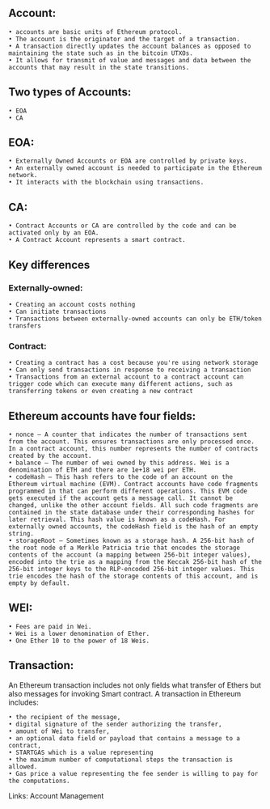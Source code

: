 ## Account:

	• accounts are basic units of Ethereum protocol.
	• The account is the originator and the target of a transaction. 
	• A transaction directly updates the account balances as opposed to maintaining the state such as in the bitcoin UTXOs. 
	• It allows for transmit of value and messages and data between the accounts that may result in the state transitions. 


## Two types of Accounts:

	• EOA
	• CA

## EOA:
	• Externally Owned Accounts or EOA are controlled by private keys. 
	• An externally owned account is needed to participate in the Ethereum network. 
	• It interacts with the blockchain using transactions. 

## CA:
	• Contract Accounts or CA are controlled by the code and can be activated only by an EOA. 
	• A Contract Account represents a smart contract. 

## Key differences
### Externally-owned:

	• Creating an account costs nothing
	• Can initiate transactions
	• Transactions between externally-owned accounts can only be ETH/token transfers

### Contract:

	• Creating a contract has a cost because you're using network storage
	• Can only send transactions in response to receiving a transaction
	• Transactions from an external account to a contract account can trigger code which can execute many different actions, such as transferring tokens or even creating a new contract

## Ethereum accounts have four fields:

	• nonce – A counter that indicates the number of transactions sent from the account. This ensures transactions are only processed once. In a contract account, this number represents the number of contracts created by the account.
	• balance – The number of wei owned by this address. Wei is a denomination of ETH and there are 1e+18 wei per ETH.
	• codeHash – This hash refers to the code of an account on the Ethereum virtual machine (EVM). Contract accounts have code fragments programmed in that can perform different operations. This EVM code gets executed if the account gets a message call. It cannot be changed, unlike the other account fields. All such code fragments are contained in the state database under their corresponding hashes for later retrieval. This hash value is known as a codeHash. For externally owned accounts, the codeHash field is the hash of an empty string.
	• storageRoot – Sometimes known as a storage hash. A 256-bit hash of the root node of a Merkle Patricia trie that encodes the storage contents of the account (a mapping between 256-bit integer values), encoded into the trie as a mapping from the Keccak 256-bit hash of the 256-bit integer keys to the RLP-encoded 256-bit integer values. This trie encodes the hash of the storage contents of this account, and is empty by default.
	
## WEI:

	• Fees are paid in Wei. 
	• Wei is a lower denomination of Ether. 
	• One Ether 10 to the power of 18 Weis.

## Transaction:

An Ethereum transaction includes not only fields what transfer of Ethers but also messages for invoking Smart contract.
A transaction in Ethereum includes:

	• the recipient of the message, 
	• digital signature of the sender authorizing the transfer, 
	• amount of Wei to transfer, 
	• an optional data field or payload that contains a message to a contract, 
	• STARTGAS which is a value representing 
	• the maximum number of computational steps the transaction is allowed. 
	• Gas price a value representing the fee sender is willing to pay for the computations.


Links:
Account Management

